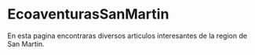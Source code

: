 # EcoaventurasSanMartin
En esta pagina encontraras diversos articulos interesantes de la region de San Martin.

